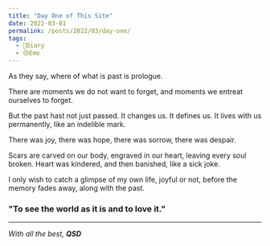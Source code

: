 ```yaml
---
title: "Day One of This Site"
date: 2022-03-01
permalink: /posts/2022/03/day-one/
tags:
  - 📘Diary
  - 😢Emo
---
```



As they say, where of what is past is prologue.


There are moments we do not want to forget, and moments we entreat ourselves to forget. 

But the past hast not just passed. It changes us. It defines us. It lives with us permanently, like an indelible mark. 

There was joy, there was hope, there was sorrow, there was despair. 

Scars are carved on our body, engraved in our heart, leaving every soul broken. Heart was kindered, and then banished, like a sick joke.

I only wish to catch a glimpse of my own life, joyful or not, before the memory fades away, along with the past.

### "To see the world as it is and to love it."



---
*With all the best,*
***QSD***